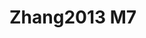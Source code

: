 <a name="material" />

# Zhang2013 M7
<script type="application/ld+json">
  {
    "@context": "https://schema.org/",
    "@type": "ChemicalSubstance",
    "http://purl.org/dc/terms/conformsTo":
      {
        "@type": "CreativeWork",
        "@id": "https://bioschemas.org/profiles/ChemicalSubstance/0.4-RELEASE/"
      },
    "@id": "https://egonw.github.io/nanowiki/nanowiki312.html#material",
    "name": "Zhang2013 M7",
    "sameAs: "http://127.0.0.1/mediawiki/index.php/Special:URIResolver/Zhang2013_M7"
  }
</script>

